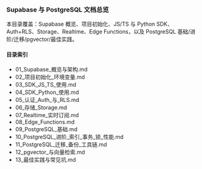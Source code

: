 ### Supabase 与 PostgreSQL 文档总览

本目录覆盖：Supabase 概览、项目初始化、JS/TS 与 Python SDK、Auth+RLS、Storage、Realtime、Edge Functions，以及 PostgreSQL 基础/进阶/迁移/pgvector/最佳实践。

#### 目录索引
- 01_Supabase_概览与架构.md
- 02_项目初始化_环境变量.md
- 03_SDK_JS_TS_使用.md
- 04_SDK_Python_使用.md
- 05_认证_Auth_与_RLS.md
- 06_存储_Storage.md
- 07_Realtime_实时订阅.md
- 08_Edge_Functions.md
- 09_PostgreSQL_基础.md
- 10_PostgreSQL_进阶_索引_事务_锁_性能.md
- 11_PostgreSQL_迁移_备份_工具链.md
- 12_pgvector_与向量检索.md
- 13_最佳实践与常见坑.md


